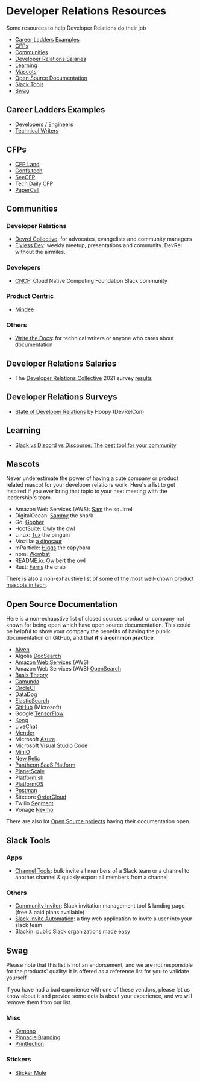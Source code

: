 # Developer Relations Resources

Some resources to help Developer Relations do their job

- [Career Ladders Examples](#career-ladders-examples)
- [CFPs](#cfps)
- [Communities](#communities)
- [Developer Relations Salaries](#developer-relations-salaries)
- [Learning](#learning)
- [Mascots](#mascots)
- [Open Source Documentation](#open-source-documentation)
- [Slack Tools](#slack-tools)
- [Swag](#swag)

## Career Ladders Examples

- [Developers / Engineers](https://career-ladders.dev/engineering/)
- [Technical Writers](https://career-ladders.dev/docs/)

## CFPs

- [CFP Land](https://cfpland.com)
- [Confs.tech](https://confs.tech/cfp)
- [SeeCFP](https://seecfp.com)
- [Tech Daily CFP](http://techdailycfp.com)
- [PaperCall](https://www.papercall.io/events)

## Communities

### Developer Relations

- [Devrel Collective](https://devrelcollective.fun): for advocates, evangelists and community managers
- [Flyless Dev](https://discord.com/invite/FWauQ9Vj): weekly meetup, presentations and community. DevRel without the airmiles.

### Developers

- [CNCF](https://slack.cncf.io): Cloud Native Computing Foundation Slack community

### Product Centric

- [Mindee](https://slack.mindee.com)

### Others

- [Write the Docs](https://www.writethedocs.org/slack/): for technical writers or anyone who cares about documentation

## Developer Relations Salaries

- The [Developer Relations Collective](https://devrelcollective.fun/) 2021 survey [results](https://dev.to/bffjossy/2021-devrel-salary-survey-results-table-of-contents-43fe)

## Developer Relations Surveys

- [State of Developer Relations](https://www.stateofdeveloperrelations.com/) by Hoopy (DevRelCon)

## Learning

- [Slack vs Discord vs Discourse: The best tool for your community](https://orbit.love/blog/slack-vs-discord-vs-discourse)

## Mascots

Never underestimate the power of having a cute company or product related mascot for your developer relations work. Here's a list to get inspired if you ever bring that topic to your next meeting with the leadership's team.

- Amazon Web Services (AWS): [Sam](https://twitter.com/awscloud/status/857670730464370688) the squirrel
- DigitalOcean: [Sammy](https://www.digitalocean.com/blog/sammy-the-shark-gets-a-birthday-makeover-from-simon-oxley) the shark
- Go: [Gopher](https://go.dev/blog/gopher)
- HootSuite: [Owly](http://www.refinariadesign.com.br/manuais/HOOTSUITE/brandbook-manual-de-identidade-hootsuite-2014.pdf) the owl
- Linux: [Tux](https://en.wikipedia.org/wiki/Tux_(mascot)) the pinguin
- Mozilla: [a dinosaur](https://en.wikipedia.org/wiki/Mozilla_(mascot))
- mParticle: [Higgs](https://www.mparticle.com/blog/meet-higgs) the capybara
- npm: [Wombat](https://www.redbubble.com/shop/npm+wombat)
- README.io: [Owlbert](https://owlbert.io) the owl
- Rust: [Ferris](https://rustacean.net) the crab

There is also a non-exhaustive list of some of the most well-known [product mascots in tech](https://en.wikipedia.org/wiki/List_of_computing_mascots).

## Open Source Documentation
Here is a non-exhaustive list of closed sources product or company not known for being open which have open source documentation. This could be helpful to show your company the benefits of having the public documentation on GitHub, and that **it's a common practice**.

- [Aiven](https://github.com/aiven/devportal)
- Algolia [DocSearch](https://github.com/algolia/docsearch/tree/next/packages/website/docs)
- [Amazon Web Services](https://github.com/awsdocs) (AWS)
- Amazon Web Services (AWS) [OpenSearch](https://github.com/opensearch-project/documentation-website)
- [Basis Theory](https://github.com/Basis-Theory/docs)
- [Camunda](https://github.com/camunda-cloud/camunda-cloud-documentation)
- [CircleCI](https://github.com/circleci/circleci-docs)
- [DataDog](https://github.com/datadog/documentation)
- [ElasticSearch](https://github.com/elastic/docs)
- [GitHub](https://github.com/github/docs) (Microsoft)
- Google [TensorFlow](https://github.com/tensorflow/docs)
- [Kong](https://github.com/Kong/docs.konghq.com)
- [LiveChat](https://github.com/livechat/livechat-public-docs/)
- [Mender](https://github.com/mendersoftware/mender-docs)
- Microsoft [Azure](https://github.com/MicrosoftDocs/azure-docs)
- Microsoft [Visual Studio Code](https://github.com/microsoft/vscode-docs)
- [MinIO](https://github.com/minio/docs)
- [New Relic](https://github.com/newrelic/docs-website)
- [Pantheon SaaS Platform](https://github.com/pantheon-systems/documentation)
- [PlanetScale](https://github.com/planetscale/docs)
- [Platform.sh](https://github.com/platformsh/platformsh-docs)
- [PlatformOS](https://github.com/mdyd-dev/platformos-documentation)
- [Postman](https://github.com/postmanlabs/postman-docs/)
- Sitecore [OrderCloud](https://github.com/ordercloud-api/oc-documentation)
- Twilio [Segment](https://github.com/segmentio/segment-docs)
- Vonage [Nexmo](https://github.com/Nexmo/nexmo-developer)

There are also lot [Open Source projects](https://github.com/saintmalik/awesome-oss-docs) having their documentation open.

## Slack Tools

### Apps

- [Channel Tools](https://www.channeltools.io): bulk invite all members of a Slack team or a channel to another channel &  quickly export all members from a channel

### Others

- [Community Inviter](https://communityinviter.com): Slack invitation management tool & landing page (free & paid plans available)
- [Slack Invite Automation](https://github.com/outsideris/slack-invite-automation): a tiny web application to invite a user into your slack team
- [Slackin](https://github.com/rauchg/slackin): public Slack organizations made easy

## Swag

Please note that this list is not an endorsement, and we are not responsible for the products' quality: it is offered as a reference list for you to validate yourself.

If you have had a bad experience with one of these vendors, please let us know about it and provide some details about your experience, and we will remove them from our list.

### Misc

- [Kymono](https://kymono.co)
- [Pinnacle Branding](https://www.pinnaclebranding.com)
- [Printfection](https://www.printfection.com)

### Stickers

- [Sticker Mule](https://www.stickermule.com)
